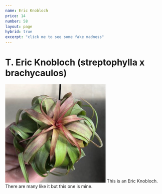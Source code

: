 ```yaml
---
name: Eric Knobloch
price: 14
number: 58
layout: page
hybrid: true
excerpt: "click me to see some fake madness"
---
```

# T. Eric Knobloch (streptophylla x brachycaulos)

!["T. Eric Knobloch"](/t/IMG_6295.jpeg "Eric Knobloch")
This is an Eric Knobloch. There are many like it but this one is mine.
